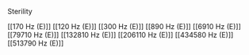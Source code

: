 Sterility

[[170 Hz (E)]]
[[120 Hz (E)]]
[[300 Hz (E)]]
[[890 Hz (E)]]
[[6910 Hz (E)]]
[[79710 Hz (E)]]
[[132810 Hz (E)]]
[[206110 Hz (E)]]
[[434580 Hz (E)]]
[[513790 Hz (E)]]
